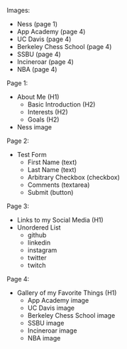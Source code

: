Images:
- Ness (page 1)
- App Academy (page 4)
- UC Davis (page 4)
- Berkeley Chess School (page 4)
- SSBU (page 4)
- Incineroar (page 4)
- NBA (page 4)

Page 1:
- About Me (H1)
  - Basic Introduction (H2)
  - Interests (H2)
  - Goals (H2)
- Ness image

Page 2:
- Test Form
  - First Name (text)
  - Last Name (text)
  - Arbitrary Checkbox (checkbox)
  - Comments (textarea)
  - Submit (button)

Page 3:
- Links to my Social Media (H1)
- Unordered List
  - github
  - linkedin
  - instagram
  - twitter
  - twitch

Page 4:
- Gallery of my Favorite Things (H1)
  - App Academy image
  - UC Davis image
  - Berkeley Chess School image
  - SSBU image
  - Incineroar image
  - NBA image
